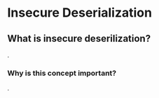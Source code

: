 <h1>Insecure Deserialization</h1>

<h2>What is insecure deserilization?</h2>
<p>. </p>

<h3>Why is this concept important?</h3> 
<p>.</p>
